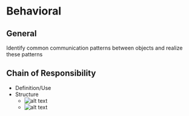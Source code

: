 # Behavioral

## General

Identify common communication patterns between objects and realize these patterns

## Chain of Responsibility

* Definition/Use
* Structure
  * ![alt text](https://github.com/unboagable/software-engineering-roadmap/blob/master/Computer%20Science%20Review/Notes/Design/Design%20Patterns/Behavioral/images/chain_of_responsibility_2.jpg "Chain of Responsibility")
  * ![alt text](https://github.com/unboagable/software-engineering-roadmap/blob/master/Computer%20Science%20Review/Notes/Design/Design%20Patterns/Behavioral/images/chain_of_responsibility.jpg "Chain of Responsibility 2")

